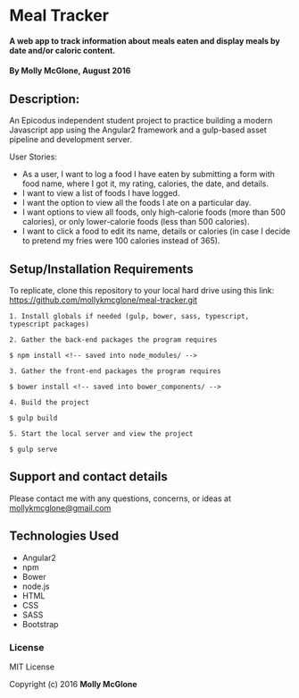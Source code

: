 # Meal Tracker

#### A web app to track information about meals eaten and display meals by date and/or caloric content.

#### By Molly McGlone, August 2016

## Description:

An Epicodus independent student project to practice building a modern Javascript app using the Angular2 framework and a gulp-based asset pipeline and development server.

User Stories:

* As a user, I want to log a food I have eaten by submitting a form with food name, where I got it, my rating, calories, the date, and details.
* I want to view a list of foods I have logged.
* I want the option to view all the foods I ate on a particular day.
* I want options to view all foods, only high-calorie foods (more than 500 calories), or only lower-calorie foods (less than 500 calories).
* I want to click a food to edit its name, details or calories (in case I decide to pretend my fries were 100 calories instead of 365).

## Setup/Installation Requirements

To replicate, clone this repository to your local hard drive using this link: https://github.com/mollykmcglone/meal-tracker.git

```
1. Install globals if needed (gulp, bower, sass, typescript, typescript packages)

2. Gather the back-end packages the program requires

$ npm install <!-- saved into node_modules/ -->

3. Gather the front-end packages the program requires

$ bower install <!-- saved into bower_components/ -->

4. Build the project

$ gulp build

5. Start the local server and view the project

$ gulp serve
```
## Support and contact details

Please contact me with any questions, concerns, or ideas at mollykmcglone@gmail.com

## Technologies Used

* Angular2
* npm
* Bower
* node.js
* HTML
* CSS
* SASS
* Bootstrap

### License

MIT License

Copyright (c) 2016  **Molly McGlone**
